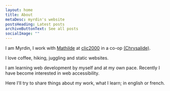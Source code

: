 ```yaml
---
layout: home
title: About
metaDesc: myrdin's website
postsHeading: Latest posts
archiveButtonText: See all posts
socialImage: ""
---
```

I am Myrdin, I work with [Mathilde](https://github.com/mthld) at [clic2000](https://clic2000.fr) in a co-op [(Chrysalide)](https://www.cae29.coop/).

I love coffee, hiking, juggling and static websites.

I am learning web development by myself and at my own pace. Recently I have become interested in web accessibility.

Here I'll try to share things about my work, what I learn; in english or french. 
